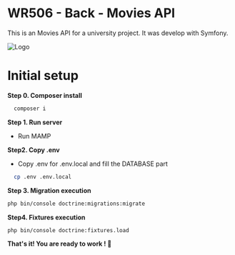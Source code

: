 # WR506 - Back - Movies API

This is an Movies API for a university project.
It was develop with Symfony.

![Logo](https://cdn.worldvectorlogo.com/logos/symfony.svg)


# **Initial setup**

**Step 0. Composer install**
```bash
  composer i
```

**Step 1. Run server**
- Run MAMP

**Step2. Copy .env**
- Copy .env for .env.local and fill the DATABASE part
```bash
  cp .env .env.local
```

**Step 3. Migration execution**
```bash
php bin/console doctrine:migrations:migrate
```

**Step4. Fixtures execution**
```bash
php bin/console doctrine:fixtures.load
```

**That's it! You are ready to work ! 🎉**

